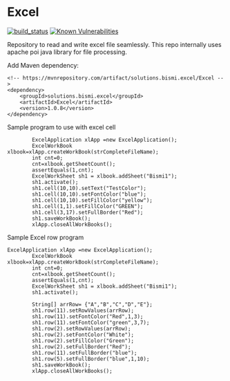 # Excel
[![build_status](https://travis-ci.com/Bismi-Solutions/Excel.svg?branch=master)](https://travis-ci.com/Bismi-Solutions/Excel)    [![Known Vulnerabilities](https://snyk.io/test/github/Bismi-Solutions/Excel/badge.svg?targetFile=pom.xml)](https://snyk.io/test/github/Bismi-Solutions/Excel?targetFile=pom.xml)

Repository to read and write excel file seamlessly. This repo internally uses apache poi java library for file processing.





Add Maven dependency:
```
<!-- https://mvnrepository.com/artifact/solutions.bismi.excel/Excel -->
<dependency>
    <groupId>solutions.bismi.excel</groupId>
    <artifactId>Excel</artifactId>
    <version>1.0.8</version>
</dependency>

```

Sample program to use with excel cell

```
        ExcelApplication xlApp =new ExcelApplication();
        ExcelWorkBook  xlbook=xlApp.createWorkBook(strCompleteFileName);
        int cnt=0;
        cnt=xlbook.getSheetCount();
        assertEquals(1,cnt);
        ExcelWorkSheet sh1 = xlbook.addSheet("Bismi1");
        sh1.activate();
        sh1.cell(10,10).setText("TestColor");
        sh1.cell(10,10).setFontColor("blue");
        sh1.cell(10,10).setFillColor("yellow");
        sh1.cell(1,1).setFillColor("GREEN");
        sh1.cell(3,17).setFullBorder("Red");
        sh1.saveWorkBook();
        xlApp.closeAllWorkBooks();

```

Sample Excel row program

```
ExcelApplication xlApp =new ExcelApplication();
        ExcelWorkBook  xlbook=xlApp.createWorkBook(strCompleteFileName);
        int cnt=0;
        cnt=xlbook.getSheetCount();
        assertEquals(1,cnt);
        ExcelWorkSheet sh1 = xlbook.addSheet("Bismi1");
        sh1.activate();

        String[] arrRow= {"A","B","C","D","E"};
        sh1.row(11).setRowValues(arrRow);
        sh1.row(11).setFontColor("Red",1,3);
        sh1.row(11).setFontColor("green",3,7);
        sh1.row(2).setRowValues(arrRow);
        sh1.row(2).setFontColor("White");
        sh1.row(2).setFillColor("Green");
        sh1.row(2).setFullBorder("Red");
        sh1.row(11).setFullBorder("blue");
        sh1.row(5).setFullBorder("blue",1,10);
        sh1.saveWorkBook();
        xlApp.closeAllWorkBooks();
```







